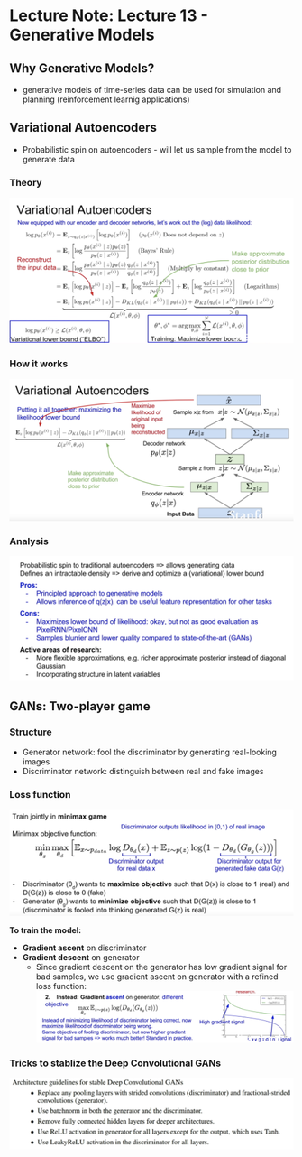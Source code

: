 # Lecture Note: Lecture 13 - Generative Models

## Why Generative Models?
- generative models of time-series data can be used for simulation and planning (reinforcement learnig applications)

## Variational Autoencoders
- Probabilistic spin on autoencoders - will let us sample from the model to generate data

### Theory
![](1.png)

### How it works
![](2.png)

### Analysis
![](3.png)

## GANs: Two-player game
### Structure
- Generator network: fool the discriminator by generating real-looking images
- Discriminator network: distinguish between real and fake images

### Loss function
![](4.png)

**To train the model:**

- **Gradient ascent** on discriminator
- **Gradient descent** on generator
	- Since gradient descent on the generator has low gradient signal for bad samples, we use gradient ascent on generator with a refined loss function:
	![](5.png)

### Tricks to stablize the Deep Convolutional GANs
![](6.png)

